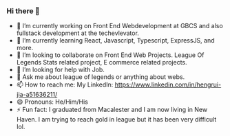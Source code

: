 ### Hi there 👋


- 🔭 I’m currently working on Front End Webdevelopment at GBCS and also fullstack development at the techevlevator.
- 🌱 I’m currently learning React, Javascript, Typescript, ExpressJS, and more.
- 👯 I’m looking to collaborate on Front End Web Projects. League Of Legends Stats related project, E commerce related projects.
- 🤔 I’m looking for help with Job.
- 💬 Ask me about league of legends or anything about webs.
- 📫 How to reach me: My LinkedIn: https://www.linkedin.com/in/hengrui-jia-a51636211/
- 😄 Pronouns: He/Him/His
- ⚡ Fun fact: I graduated from Macalester and I am now living in New Haven. I am trying to reach gold in league but it has been very difficult lol.

